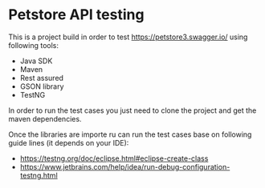 # Petstore API testing

This is a project build in order to test https://petstore3.swagger.io/ using following tools:

- Java SDK
- Maven
- Rest assured
- GSON library 
- TestNG

In order to run the test cases you just need to clone the project and get the maven dependencies.

Once the libraries are importe ru can run the test cases base on following guide lines (it depends on your IDE):

- https://testng.org/doc/eclipse.html#eclipse-create-class
- https://www.jetbrains.com/help/idea/run-debug-configuration-testng.html
